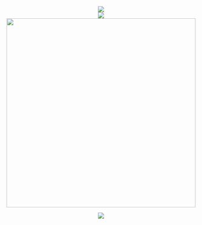 <div align=center>
  <img src="https://count.getloli.com/get/@:misapostle"/>
  <br>
  
  <img src="https://skillicons.dev/icons?i=cpp,java,rust,go,py,js">
  <br>

  <img src="https://github-widgetbox.vercel.app/api/profile?username=misapostle&data=followers,repositories,stars,commits&theme=darkmode" width=500>
  <br>
  
  <a href="xmpp:sw@anoxinon.me?message"><img src="https://img.shields.io/badge/XMPP-Message%20me-5e2775?style=for-the-badge&logo=proxmox&labelColor=db44ad&color=5e2775"></a>
</p>
